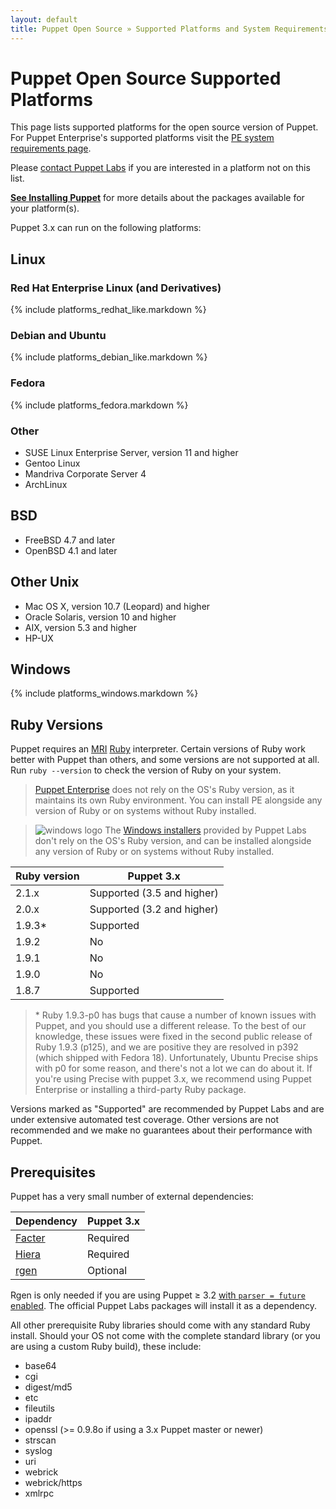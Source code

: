 ```yaml
---
layout: default
title: Puppet Open Source » Supported Platforms and System Requirements
---
```


[pe-requirements]: /pe/latest/install_system_requirements.html

Puppet Open Source Supported Platforms
===================

This page lists supported platforms for the open source version of Puppet. For Puppet Enterprise's supported platforms visit the [PE system requirements page][pe-requirements].

Please [contact Puppet Labs](http://puppetlabs.com/contact/) if you are interested in a platform not on this list.

**[See Installing Puppet](/guides/install_puppet/pre_install.html)** for more details about the packages available for your platform(s).

Puppet 3.x can run on the following platforms:

Linux
-----

### Red Hat Enterprise Linux (and Derivatives)

{% include platforms_redhat_like.markdown %}

### Debian and Ubuntu

{% include platforms_debian_like.markdown %}

### Fedora

{% include platforms_fedora.markdown %}

### Other

- SUSE Linux Enterprise Server, version 11 and higher
- Gentoo Linux
- Mandriva Corporate Server 4 
- ArchLinux

BSD
---

- FreeBSD 4.7 and later 
- OpenBSD 4.1 and later 

Other Unix
----------

- Mac OS X, version 10.7 (Leopard) and higher
- Oracle Solaris, version 10 and higher
- AIX, version 5.3 and higher
- HP-UX

Windows
-------

{% include platforms_windows.markdown %}

Ruby Versions
-----

Puppet requires an [MRI](http://en.wikipedia.org/wiki/Ruby_MRI) [Ruby](http://www.ruby-lang.org/en/) interpreter.
Certain versions of Ruby work better with Puppet than others, and some versions are not supported at all. Run `ruby --version` to check the version of Ruby on your system.

> [Puppet Enterprise](/pe/) does not rely on the OS's Ruby version, as it maintains its own Ruby environment. You can install PE alongside any version of Ruby or on systems without Ruby installed.

> ![windows logo](/images/windows-logo-small.jpg) The [Windows installers](http://downloads.puppetlabs.com/windows) provided by Puppet Labs don't rely on the OS's Ruby version, and can be installed alongside any version of Ruby or on systems without Ruby installed.

Ruby version | Puppet 3.x
-------------|-----------
2.1.x        | Supported (3.5 and higher)
2.0.x        | Supported (3.2 and higher)
1.9.3\*      | Supported
1.9.2        | No
1.9.1        | No
1.9.0        | No
1.8.7        |  Supported

> \* Ruby 1.9.3-p0 has bugs that cause a number of known issues with Puppet, and you should use a different release. To the best of our knowledge, these issues were fixed in the second public release of Ruby 1.9.3 (p125), and we are positive they are resolved in p392 (which shipped with Fedora 18). Unfortunately, Ubuntu Precise ships with p0 for some reason, and there's not a lot we can do about it. If you're using Precise with puppet 3.x, we recommend using Puppet Enterprise or installing a third-party Ruby package.

Versions marked as "Supported" are recommended by Puppet Labs and are under extensive automated test coverage. Other versions are not recommended and we make no guarantees about their performance with Puppet.

Prerequisites
-----

Puppet has a very small number of external dependencies:

Dependency | Puppet 3.x
-----------|-----------
[Facter][] | Required
[Hiera][]  | Required
[rgen][]   | Optional

Rgen is only needed if you are using Puppet ≥ 3.2 [with `parser = future` enabled](/puppet/latest/reference/lang_future.html). The official Puppet Labs packages will install it as a dependency.

[Facter]: /facter
[Hiera]: /hiera/latest/installing.html
[rgen]: http://ruby-gen.org/downloads

All other prerequisite Ruby libraries should come with any standard Ruby install.  Should your OS not come with the complete standard library (or you are using a custom Ruby build), these include:

* base64
* cgi
* digest/md5
* etc
* fileutils
* ipaddr
* openssl (>= 0.9.8o if using a 3.x Puppet master or newer)
* strscan
* syslog
* uri
* webrick
* webrick/https
* xmlrpc

